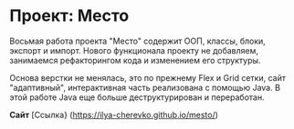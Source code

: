 # Проект: Место

Восьмая работа проекта "Место" содержит ООП, классы, блоки, экспорт и импорт. Нового функционала проекту не добавляем, занимаемся рефакторингом кода и изменением его структуры.

Основа верстки не менялась, это по прежнему Flex и Grid сетки, сайт "адаптивный", интерактивная часть  реализована с помощью Java. В этой работе Java еще больше деструктурирован и переработан.

**Сайт**
[Ссылка} (<https://ilya-cherevko.github.io/mesto/>)
